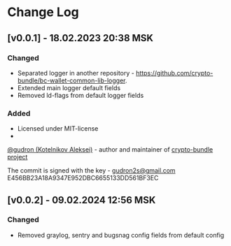 # Change Log

## [v0.0.1] - 18.02.2023 20:38 MSK

### Changed
* Separated logger in another repository - https://github.com/crypto-bundle/bc-wallet-common-lib-logger. 
* Extended main logger default fields
* Removed ld-flags from default logger fields

### Added
* Licensed under MIT-license
* 
[@gudron (Kotelnikov Aleksei)](https://github.com/gudron) - author and maintainer of [crypto-bundle project](https://github.com/crypto-bundle)

The commit is signed with the key -
gudron2s@gmail.com
E456BB23A18A9347E952DBC6655133DD561BF3EC

## [v0.0.2] - 09.02.2024 12:56 MSK

### Changed
* Removed graylog, sentry and bugsnag config fields from default config

